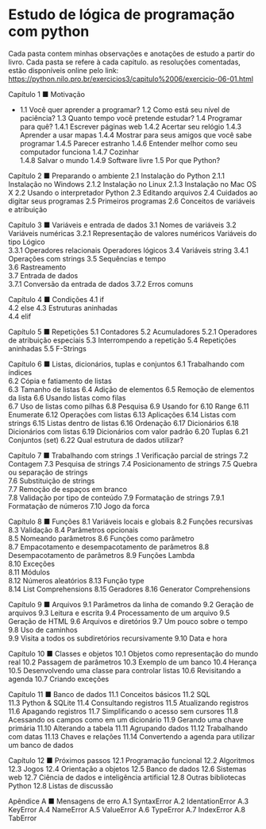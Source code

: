 # Estudo de lógica de programação com python

Cada pasta contem minhas observações e anotações de estudo a partir do livro. 
Cada pasta se refere à cada capitulo. as resoluções comentadas, estão disponíveis online pelo link: https://python.nilo.pro.br/exercicios3/capitulo%2006/exercicio-06-01.html 


Capítulo 1 ■ Motivação
* 1.1 Você quer aprender a programar?
1.2 Como está seu nível de paciência?
1.3 Quanto tempo você pretende estudar? 
1.4 Programar para quê?
1.4.1 Escrever páginas web 
1.4.2 Acertar seu relógio
1.4.3 Aprender a usar mapas 
1.4.4 Mostrar para seus amigos que você sabe programar 
1.4.5 Parecer estranho 
1.4.6 Entender melhor como seu computador funciona
1.4.7 Cozinhar  
1.4.8 Salvar o mundo 
1.4.9 Software livre 
1.5 Por que Python? 

Capítulo 2 ■ Preparando o ambiente 
2.1 Instalação do Python 
2.1.1 Instalação no Windows 
2.1.2 Instalação no Linux 
2.1.3 Instalação no Mac OS X 
2.2 Usando o interpretador Python 
2.3 Editando arquivos 
2.4 Cuidados ao digitar seus programas 
2.5 Primeiros programas 
2.6 Conceitos de variáveis e atribuição 

Capítulo 3 ■ Variáveis e entrada de dados 
3.1 Nomes de variáveis 
3.2 Variáveis numéricas 
3.2.1 Representação de valores numéricos 
Variáveis do tipo Lógico  
3.3.1 Operadores relacionais 
Operadores lógicos 
3.4 Variáveis string 
3.4.1 Operações com strings
3.5 Sequências e tempo  
3.6 Rastreamento  
3.7 Entrada de dados  
3.7.1 Conversão da entrada de dados 
3.7.2 Erros comuns  

Capítulo 4 ■ Condições 
4.1 if  
4.2 else 
4.3 Estruturas aninhadas  
4.4 elif 

Capítulo 5 ■ Repetições 
5.1 Contadores 
5.2 Acumuladores 
5.2.1 Operadores de atribuição especiais 
5.3 Interrompendo a repetição 
5.4 Repetições aninhadas 
5.5 F-Strings 

Capítulo 6 ■ Listas, dicionários, tuplas e conjuntos 
6.1 Trabalhando com índices  
6.2 Cópia e fatiamento de listas  
6.3 Tamanho de listas 
6.4 Adição de elementos 
6.5 Remoção de elementos da lista
6.6 Usando listas como filas  
6.7 Uso de listas como pilhas 
6.8 Pesquisa 
6.9 Usando for 
6.10 Range 
6.11 Enumerate 
6.12 Operações com listas
6.13 Aplicações 
6.14 Listas com strings 
6.15 Listas dentro de listas
6.16 Ordenação 
6.17 Dicionários 
6.18 Dicionários com listas 
6.19 Dicionários com valor padrão 
6.20 Tuplas 
6.21 Conjuntos (set) 
6.22 Qual estrutura de dados utilizar? 

Capítulo 7 ■ Trabalhando com strings 
.1 Verificação parcial de strings 
7.2 Contagem 
7.3 Pesquisa de strings
7.4 Posicionamento de strings 
7.5 Quebra ou separação de strings  
7.6 Substituição de strings  
7.7 Remoção de espaços em branco  
7.8 Validação por tipo de conteúdo 
7.9 Formatação de strings 
7.9.1 Formatação de números 
7.10 Jogo da forca 

Capítulo 8 ■ Funções 
8.1 Variáveis locais e globais 
8.2 Funções recursivas
8.3 Validação 
8.4 Parâmetros opcionais  
8.5 Nomeando parâmetros 
8.6 Funções como parâmetro  
8.7 Empacotamento e desempacotamento de parâmetros 
8.8 Desempacotamento de parâmetros
8.9 Funções Lambda  
8.10 Exceções  
8.11 Módulos  
8.12 Números aleatórios 
8.13 Função type  
8.14 List Comprehensions
8.15 Geradores 
8.16 Generator Comprehensions

Capítulo 9 ■ Arquivos 
9.1 Parâmetros da linha de comando 
9.2 Geração de arquivos 
9.3 Leitura e escrita 
9.4 Processamento de um arquivo 
9.5 Geração de HTML 
9.6 Arquivos e diretórios
9.7 Um pouco sobre o tempo  
9.8 Uso de caminhos  
9.9 Visita a todos os subdiretórios recursivamente
9.10 Data e hora 

Capítulo 10 ■ Classes e objetos 
10.1 Objetos como representação do mundo real 
10.2 Passagem de parâmetros 
10.3 Exemplo de um banco 
10.4 Herança 
10.5 Desenvolvendo uma classe para controlar listas 
10.6 Revisitando a agenda 
10.7 Criando exceções 

Capítulo 11 ■ Banco de dados 
11.1 Conceitos básicos 
11.2 SQL  
11.3 Python & SQLite 
11.4 Consultando registros 
11.5 Atualizando registros  
11.6 Apagando registros
11.7 Simplificando o acesso sem cursores 
11.8 Acessando os campos como em um dicionário
11.9 Gerando uma chave primária
11.10 Alterando a tabela
11.11 Agrupando dados
11.12 Trabalhando com datas
11.13 Chaves e relações 
11.14 Convertendo a agenda para utilizar um banco de dados 

Capítulo 12 ■ Próximos passos
12.1 Programação funcional
12.2 Algoritmos 
12.3 Jogos 
12.4 Orientação a objetos 
12.5 Banco de dados 
12.6 Sistemas web
12.7 Ciência de dados e inteligência artificial 
12.8 Outras bibliotecas Python 
12.8 Listas de discussão 

Apêndice A ■ Mensagens de erro 
A.1 SyntaxError 
A.2 IdentationError 
A.3 KeyError 
A.4 NameError 
A.5 ValueError 
A.6 TypeError 
A.7 IndexError 
A.8 TabError 
